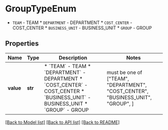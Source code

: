 # GroupTypeEnum

* `TEAM` - TEAM * `DEPARTMENT` - DEPARTMENT * `COST_CENTER` - COST_CENTER * `BUSINESS_UNIT` - BUSINESS_UNIT * `GROUP` - GROUP

## Properties
Name | Type | Description | Notes
------------ | ------------- | ------------- | -------------
**value** | **str** | * &#x60;TEAM&#x60; - TEAM * &#x60;DEPARTMENT&#x60; - DEPARTMENT * &#x60;COST_CENTER&#x60; - COST_CENTER * &#x60;BUSINESS_UNIT&#x60; - BUSINESS_UNIT * &#x60;GROUP&#x60; - GROUP |  must be one of ["TEAM", "DEPARTMENT", "COST_CENTER", "BUSINESS_UNIT", "GROUP", ]

[[Back to Model list]](../README.md#documentation-for-models) [[Back to API list]](../README.md#documentation-for-api-endpoints) [[Back to README]](../README.md)


